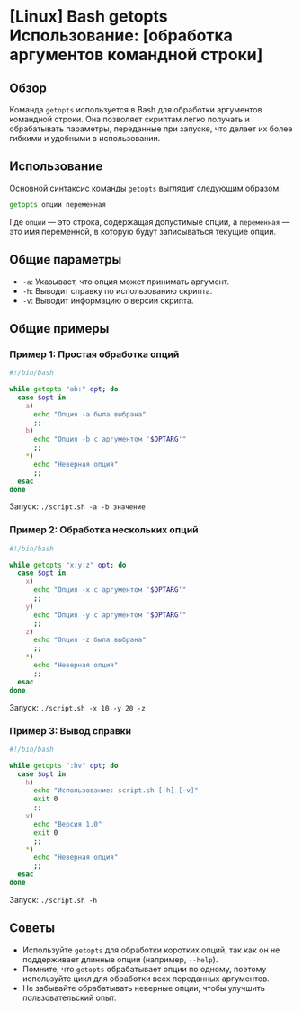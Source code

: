 # [Linux] Bash getopts Использование: [обработка аргументов командной строки]

## Обзор
Команда `getopts` используется в Bash для обработки аргументов командной строки. Она позволяет скриптам легко получать и обрабатывать параметры, переданные при запуске, что делает их более гибкими и удобными в использовании.

## Использование
Основной синтаксис команды `getopts` выглядит следующим образом:

```bash
getopts опции переменная
```

Где `опции` — это строка, содержащая допустимые опции, а `переменная` — это имя переменной, в которую будут записываться текущие опции.

## Общие параметры
- `-a`: Указывает, что опция может принимать аргумент.
- `-h`: Выводит справку по использованию скрипта.
- `-v`: Выводит информацию о версии скрипта.

## Общие примеры

### Пример 1: Простая обработка опций
```bash
#!/bin/bash

while getopts "ab:" opt; do
  case $opt in
    a)
      echo "Опция -a была выбрана"
      ;;
    b)
      echo "Опция -b с аргументом '$OPTARG'"
      ;;
    *)
      echo "Неверная опция"
      ;;
  esac
done
```
Запуск: `./script.sh -a -b значение`

### Пример 2: Обработка нескольких опций
```bash
#!/bin/bash

while getopts "x:y:z" opt; do
  case $opt in
    x)
      echo "Опция -x с аргументом '$OPTARG'"
      ;;
    y)
      echo "Опция -y с аргументом '$OPTARG'"
      ;;
    z)
      echo "Опция -z была выбрана"
      ;;
    *)
      echo "Неверная опция"
      ;;
  esac
done
```
Запуск: `./script.sh -x 10 -y 20 -z`

### Пример 3: Вывод справки
```bash
#!/bin/bash

while getopts ":hv" opt; do
  case $opt in
    h)
      echo "Использование: script.sh [-h] [-v]"
      exit 0
      ;;
    v)
      echo "Версия 1.0"
      exit 0
      ;;
    *)
      echo "Неверная опция"
      ;;
  esac
done
```
Запуск: `./script.sh -h`

## Советы
- Используйте `getopts` для обработки коротких опций, так как он не поддерживает длинные опции (например, `--help`).
- Помните, что `getopts` обрабатывает опции по одному, поэтому используйте цикл для обработки всех переданных аргументов.
- Не забывайте обрабатывать неверные опции, чтобы улучшить пользовательский опыт.